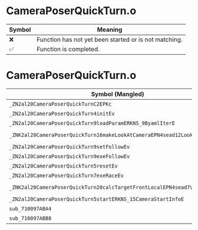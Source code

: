 # CameraPoserQuickTurn.o
| Symbol | Meaning 
| ------------- | ------------- 
| :x: | Function has not yet been started or is not matching. 
| :white_check_mark: | Function is completed. 


# CameraPoserQuickTurn.o
| Symbol (Mangled) | Symbol (Demangled) | Decompiled? |
| ------------- |  ------------- | ------------- |
| `_ZN2al20CameraPoserQuickTurnC2EPKc` | `al::CameraPoserQuickTurn::CameraPoserQuickTurn(char const*)` | :white_check_mark: |
| `_ZN2al20CameraPoserQuickTurn4initEv` | `al::CameraPoserQuickTurn::init(void)` | :white_check_mark: |
| `_ZN2al20CameraPoserQuickTurn9loadParamERKNS_9ByamlIterE` | `al::CameraPoserQuickTurn::loadParam(al::ByamlIter const&)` | :white_check_mark: |
| `_ZNK2al20CameraPoserQuickTurn16makeLookAtCameraEPN4sead12LookAtCameraE` | `al::CameraPoserQuickTurn::makeLookAtCamera(sead::LookAtCamera *)const` | :white_check_mark: |
| `_ZN2al20CameraPoserQuickTurn9setFollowEv` | `al::CameraPoserQuickTurn::setFollow(void)` | :white_check_mark: |
| `_ZN2al20CameraPoserQuickTurn9exeFollowEv` | `al::CameraPoserQuickTurn::exeFollow(void)` | :white_check_mark: |
| `_ZN2al20CameraPoserQuickTurn5resetEv` | `al::CameraPoserQuickTurn::reset(void)` | :white_check_mark: |
| `_ZN2al20CameraPoserQuickTurn7exeRaceEv` | `al::CameraPoserQuickTurn::exeRace(void)` | :white_check_mark: |
| `_ZNK2al20CameraPoserQuickTurn20calcTargetFrontLocalEPN4sead7Vector3IfEEb` | `al::CameraPoserQuickTurn::calcTargetFrontLocal(sead::Vector3<float> *,bool)const` | :white_check_mark: |
| `_ZN2al20CameraPoserQuickTurn5startERKNS_15CameraStartInfoE` | `al::CameraPoserQuickTurn::start(al::CameraStartInfo const&)` | :white_check_mark: |
| `sub_710097ABA4` | `` | :white_check_mark: |
| `sub_710097ABB8` | `` | :white_check_mark: |
